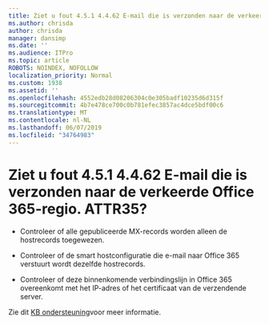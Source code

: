 ```yaml
---
title: Ziet u fout 4.5.1 4.4.62 E-mail die is verzonden naar de verkeerde Office 365-regio. ATTR35?
ms.author: chrisda
author: chrisda
manager: dansimp
ms.date: ''
ms.audience: ITPro
ms.topic: article
ROBOTS: NOINDEX, NOFOLLOW
localization_priority: Normal
ms.custom: 1938
ms.assetid: ''
ms.openlocfilehash: 4552edb28d08206304c0e305badf10235d6d315f
ms.sourcegitcommit: 4b7e478ce700c0b781efec3857ac4dce5bdf00c6
ms.translationtype: MT
ms.contentlocale: nl-NL
ms.lasthandoff: 06/07/2019
ms.locfileid: "34764983"
---
```

# <a name="are-you-seeing-error-451-4462-mail-sent-to-the-wrong-office-365-region-attr35"></a>Ziet u fout 4.5.1 4.4.62 E-mail die is verzonden naar de verkeerde Office 365-regio. ATTR35?

- Controleer of alle gepubliceerde MX-records worden alleen de hostrecords toegewezen.

- Controleer of de smart hostconfiguratie die e-mail naar Office 365 verstuurt wordt dezelfde hostrecords.

- Controleer of deze binnenkomende verbindingslijn in Office 365 overeenkomt met het IP-adres of het certificaat van de verzendende server.

Zie dit [KB ondersteuning](https://support.microsoft.com/help/4057301/attr35-response-code-when-mail-is-sent-to-eop-exo)voor meer informatie.
